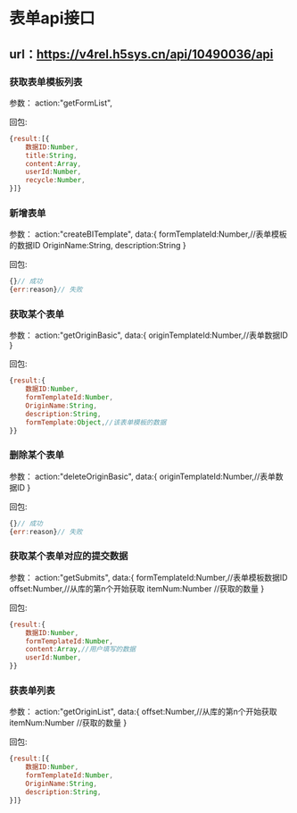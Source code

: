 # 表单api接口
## url：https://v4rel.h5sys.cn/api/10490036/api
### 获取表单模板列表
参数：
action:"getFormList",

回包:
```javascript
{result:[{
	数据ID:Number,
	title:String,
	content:Array,
	userId:Number,
	recycle:Number,
}]}
```
### 新增表单
参数：
action:"createBITemplate",
data:{
formTemplateId:Number,//表单模板的数据ID
OriginName:String,
description:String
}

回包:
```javascript
{}// 成功
{err:reason}// 失败
```

### 获取某个表单
参数：
action:"getOriginBasic",
data:{
originTemplateId:Number,//表单数据ID
}

回包:
```javascript
{result:{
	数据ID:Number,
	formTemplateId:Number,
	OriginName:String,
	description:String,
	formTemplate:Object,//该表单模板的数据
}}
```

### 删除某个表单
参数：
action:"deleteOriginBasic",
data:{
originTemplateId:Number,//表单数据ID
}

回包:
```javascript
{}// 成功
{err:reason}// 失败
```

### 获取某个表单对应的提交数据
参数：
action:"getSubmits",
data:{
formTemplateId:Number,//表单模板数据ID
offset:Number,//从库的第n个开始获取
itemNum:Number //获取的数量
}

回包:
```javascript
{result:{
	数据ID:Number,
	formTemplateId:Number,
	content:Array,//用户填写的数据
	userId:Number,
}}
```

### 获表单列表
参数：
action:"getOriginList",
data:{
offset:Number,//从库的第n个开始获取
itemNum:Number //获取的数量
}

回包:
```javascript
{result:[{
	数据ID:Number,
	formTemplateId:Number,
	OriginName:String,
	description:String,
}]}
```